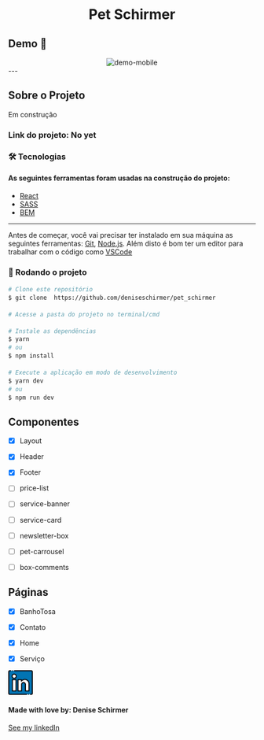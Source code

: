 <h1 style="text-align: center; font-weight: bold;">Pet Schirmer</h1>

## Demo 📸

<div align="center">
   <img src="" alt="demo-mobile" height="425">
</div> 
 ---

## Sobre o Projeto

Em construção

### Link do projeto: No yet

### 🛠 Tecnologias

#### As seguintes ferramentas foram usadas na construção do projeto:

- [React](https://pt-br.reactjs.org/)
- [SASS](https://sass-lang.com/documentation/)
- [BEM](https://en.bem.info/methodology/)

---

Antes de começar, você vai precisar ter instalado em sua máquina as seguintes ferramentas:
[Git](https://git-scm.com), [Node.js](https://nodejs.org/en/).
Além disto é bom ter um editor para trabalhar com o código como [VSCode](https://code.visualstudio.com/)

### 🎲 Rodando o projeto

```bash
# Clone este repositório
$ git clone  https://github.com/deniseschirmer/pet_schirmer

# Acesse a pasta do projeto no terminal/cmd

# Instale as dependências
$ yarn
# ou
$ npm install

# Execute a aplicação em modo de desenvolvimento
$ yarn dev
# ou
$ npm run dev

```


## Componentes

- [x] Layout
- [x] Header
- [x] Footer

- [ ] price-list
- [ ] service-banner
- [ ] service-card
- [ ] newsletter-box
- [ ] pet-carrousel
- [ ] box-comments


## Páginas

- [x] BanhoTosa
- [x] Contato
- [x] Home
- [x] Serviço



<a href="https://raw.githubusercontent.com/ARTHURPC03/Proffy-FullStack/master/github/linkedin.png">
<img src="https://raw.githubusercontent.com/ARTHURPC03/Proffy-FullStack/master/github/linkedin.png" alt="LinkedIn" height="50"></a>
<br />

#### Made with love by: Denise Schirmer

[See my linkedIn](https://www.linkedin.com/in/denise-s-lima-schirmer-9702661ba/)
